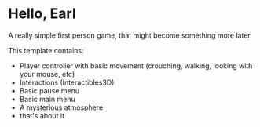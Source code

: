 # Hello, Earl

A really simple first person game, that might become something more later.

This template contains:
- Player controller with basic movement (crouching, walking, looking with your mouse, etc)
- Interactions (Interactibles3D)
- Basic pause menu
- Basic main menu
- A mysterious atmosphere
- that's about it